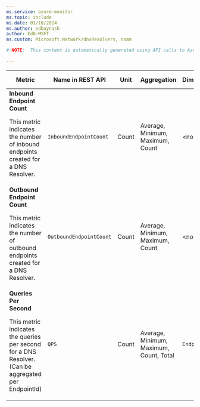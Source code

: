 ```yaml
---
ms.service: azure-monitor
ms.topic: include
ms.date: 01/10/2024
ms.author: edbaynash
author: EdB-MSFT
ms.custom: Microsoft.Network/dnsResolvers, naam

# NOTE:  This content is automatically generated using API calls to Azure. Any edits made on these files will be overwritten in the next run of the script. 
 
---
```


  
  
|Metric|Name in REST API|Unit|Aggregation|Dimensions|Time Grains|DS Export|
|---|---|---|---|---|---|---|
|**Inbound Endpoint Count**<p><p>This metric indicates the number of inbound endpoints created for a DNS Resolver. |`InboundEndpointCount` |Count |Average, Minimum, Maximum, Count |\<none\>|PT1H, PT6H, PT12H, P1D |No|
|**Outbound Endpoint Count**<p><p>This metric indicates the number of outbound endpoints created for a DNS Resolver. |`OutboundEndpointCount` |Count |Average, Minimum, Maximum, Count |\<none\>|PT1H, PT6H, PT12H, P1D |No|
|**Queries Per Second**<p><p>This metric indicates the queries per second for a DNS Resolver. (Can be aggregated per EndpointId) |`QPS` |Count |Average, Minimum, Maximum, Count, Total |`EndpointId`|PT5M, PT15M, PT30M, PT1H, PT6H, PT12H, PT24H |No|